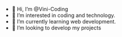 - 👋 Hi, I’m @Vini-Coding
- 👀 I’m interested in coding and technology.
- 🌱 I’m currently learning web development.
- 💞️ I’m looking to develop my projects

<!---
Vini-Coding/Vini-Coding is a ✨ special ✨ repository because its `README.md` (this file) appears on your GitHub profile.
You can click the Preview link to take a look at your changes.
--->
